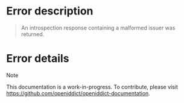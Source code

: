 # Error description

> An introspection response containing a malformed issuer was returned.

# Error details

> [!NOTE]
> This documentation is a work-in-progress. To contribute, please visit https://github.com/openiddict/openiddict-documentation.
